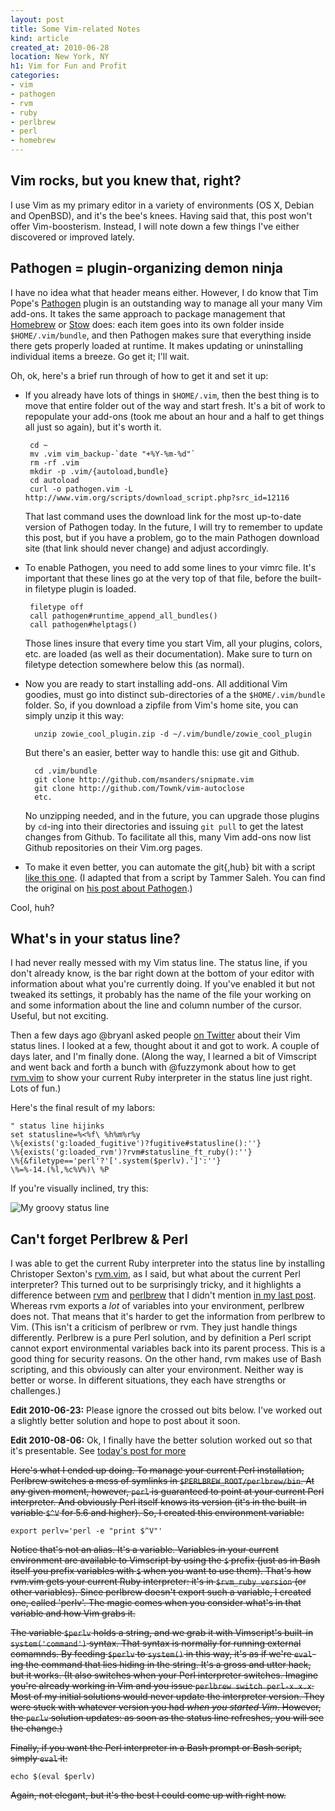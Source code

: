 ```yaml
---
layout: post
title: Some Vim-related Notes
kind: article
created_at: 2010-06-28
location: New York, NY
h1: Vim for Fun and Profit
categories:
- vim
- pathogen
- rvm
- ruby
- perlbrew
- perl
- homebrew
---
```


## Vim rocks, but you knew that, right?

I use Vim as my primary editor in a variety of environments (OS X, Debian and OpenBSD), and it's the bee's knees. Having said that, this post won't offer Vim-boosterism. Instead, I will note down a few things I've either discovered or improved lately.

## Pathogen = plugin-organizing demon ninja

I have no idea what that header means either. However, I do know that Tim Pope's [Pathogen][pathogen] plugin is an outstanding way to manage all your many Vim add-ons. It takes the same approach to package management that [Homebrew][homebrew] or [Stow][stow] does: each item goes into its own folder inside `$HOME/.vim/bundle`, and then Pathogen makes sure that everything inside there gets properly loaded at runtime. It makes updating or uninstalling individual items a breeze. Go get it; I'll wait.

[homebrew]: http://mxcl.github.com/homebrew/
[stow]: http://www.gnu.org/software/stow/

Oh, ok, here's a brief run through of how to get it and set it up:

+  If you already have lots of things in `$HOME/.vim`, then the best thing is to move that entire folder out of the way and start fresh. It's a bit of work to repopulate your add-ons (took me about an hour and a half to get things all just so again), but it's worth it.

        cd ~
        mv .vim vim_backup-`date "+%Y-%m-%d"`
        rm -rf .vim
        mkdir -p .vim/{autoload,bundle}
        cd autoload
        curl -o pathogen.vim -L http://www.vim.org/scripts/download_script.php?src_id=12116

    That last command uses the download link for the most up-to-date version of Pathogen today. In the future, I will try to remember to update this post, but if you have a problem, go to the main Pathogen download site (that link should never change) and adjust accordingly.

+  To enable Pathogen, you need to add some lines to your vimrc file. It's important that these lines go at the very top of that file, before the built-in filetype plugin is loaded.

        filetype off
        call pathogen#runtime_append_all_bundles()
        call pathogen#helptags()

    Those lines insure that every time you start Vim, all your plugins, colors, etc. are loaded (as well as their documentation). Make sure to turn on filetype detection somewhere below this (as normal).

+ Now you are ready to start installing add-ons. All additional Vim goodies, must go into distinct sub-directories of a the `$HOME/.vim/bundle` folder. So, if you download a zipfile from Vim's home site, you can simply unzip it this way:

        unzip zowie_cool_plugin.zip -d ~/.vim/bundle/zowie_cool_plugin

    But there's an easier, better way to handle this: use git and Github.

        cd .vim/bundle
        git clone http://github.com/msanders/snipmate.vim
        git clone http://github.com/Townk/vim-autoclose
        etc.

    No unzipping needed, and in the future, you can upgrade those plugins by `cd`-ing into their directories and issuing `git pull` to get the latest changes from Github. To facilitate all this, many Vim add-ons now list Github repositories on their Vim.org pages.

+  To make it even better, you can automate the git{,hub} bit with a script [like this one][gist]. (I adapted that from a script by Tammer Saleh. You can find the original on [his post about Pathogen][tsaleh].)

Cool, huh?

[pathogen]: http://www.vim.org/scripts/script.php?script_id=2332
[gist]: http://gist.github.com/455162
[tsaleh]: http://tammersaleh.com/posts/the-modern-vim-config-with-pathogen

## What's in your status line?

I had never really messed with my Vim status line. The status line, if you don't already know, is the bar right down at the bottom of your editor with information about what you're currently doing. If you've enabled it but not tweaked its settings, it probably has the name of the file your working on and some information about the line and column number of the cursor. Useful, but not exciting.

Then a few days ago @bryanl asked people [on Twitter][tweet] about their Vim status lines. I looked at a few, thought about it and got to work. A couple of days later, and I'm finally done. (Along the way, I learned a bit of Vimscript and went back and forth a bunch with @fuzzymonk about how to get [rvm.vim][rvm.vim] to show your current Ruby interpreter in the status line just right. Lots of fun.)

Here's the final result of my labors:

    " status line hijinks
    set statusline=%<%f\ %h%m%r%y
    \%{exists('g:loaded_fugitive')?fugitive#statusline():''}
    \%{exists('g:loaded_rvm')?rvm#statusline_ft_ruby():''}
    \%{&filetype=='perl'?'['.system($perlv).']':''}
    \%=%-14.(%l,%c%V%)\ %P

If you're visually inclined, try this: 

![My groovy status line](../../../images/vim-status.jpg "This is _so_ meta, man...")

[tweet]: http://twitter.com/bryanl/status/17013225815
[rvm.vim]: http://github.com/csexton/rvm.vim

## Can't forget Perlbrew & Perl

I was able to get the current Ruby interpreter into the status line by installing Christoper Sexton's [rvm.vim][rvm.vim], as I said, but what about the current Perl interpreter? This turned out to be surprisingly tricky, and it highlights a difference between [rvm][rvm] and [perlbrew][perlbrew] that I didn't mention [in my last post][post]. Whereas rvm exports a _lot_ of variables into your environment, perlbrew does not. That means that it's harder to get the information from perlbrew to Vim. (This isn't a criticism of perlbrew or rvm. They just handle things differently. Perlbrew is a pure Perl solution, and by definition a Perl script cannot export environmental variables back into its parent process. This is a good thing for security reasons. On the other hand, rvm makes use of Bash scripting, and this obviously can alter your environment. Neither way is better or worse. In different situations, they each have strengths or challenges.)

**Edit 2010-06-23:** Please ignore the crossed out bits below. I've worked out a slightly better solution and hope to post about it soon.

**Edit 2010-08-06:** Ok, I finally have the better solution worked out so
that it's presentable. See [today's post for more][t]

<del>Here's what I ended up doing. To manage your current Perl installation, Perlbrew switches a mess of symlinks in `$PERLBREW_ROOT/perlbrew/bin`. At any given moment, however, `perl` is guaranteed to point at your current Perl interpreter. And obviously Perl itself knows its version (it's in the built-in variable `$^V` for 5.6 and higher). So, I created this environment variable:</del>

    export perlv='perl -e "print $^V"'

<del>Notice that's not an alias. It's a variable. Variables in your current environment are available to Vimscript by using the `$` prefix (just as in Bash itself you prefix variables with `$` when you want to use them). That's how rvm.vim gets your current Ruby interpreter: it's in `$rvm_ruby_version` (or other variables). Since perlbrew doesn't export such a variable, I created one, called 'perlv'. The magic comes when you consider what's in that variable and how Vim grabs it.</del>

<del>The variable `$perlv` holds a string, and we grab it with Vimscript's built-in `system('command')` syntax. That syntax is normally for running external comamnds. By feeding `$perlv` to `system()` in this way, it's as if we're `eval`-ing the command that lies hiding in the string. It's a gross and utter hack, but it works. (It also switches when your Perl interpreter switches. Imagine you're already working in Vim and you issue `perlbrew switch perl-x.x.x`. Most of my initial solutions would never update the interpreter version. They were stuck with whatever version you had _when you started Vim_. However, the `perlv` solution updates: as soon as the status line refreshes, you will see the change.)</del>

<del>Finally, if you want the Perl interpreter in a Bash prompt or Bash script, simply `eval` it:</del>

    echo $(eval $perlv)

<del>Again, not elegant, but it's the best I could come up with right now.</del>

[rvm]: http://rvm.beginrescueend.com/
[perlbrew]: http://search.cpan.org/perldoc?App::perlbrew
[post]: http://ithaca.arpinum.org/2010/06/13/rvm-and-perlbrew.html
[t]: http://ithaca.arpinum.org/2010/08/06/fun-with-perlbrew.html
